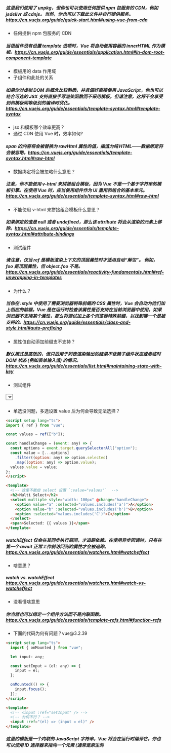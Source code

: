 ##### 这里我们使用了 unpkg，但你也可以使用任何提供 npm 包服务的 CDN，例如 jsdelivr 或 cdnjs。当然，你也可以下载此文件并自行提供服务。https://cn.vuejs.org/guide/quick-start.html#using-vue-from-cdn

- 任何提供 npm 包服务的 CDN

##### 当根组件没有设置 template 选项时，Vue 将自动使用容器的 innerHTML 作为模板。https://cn.vuejs.org/guide/essentials/application.html#in-dom-root-component-template

- 模板用的 data 作用域
- 子组件和此处的关系

##### 如果你对虚拟 DOM 的概念比较熟悉，并且偏好直接使用 JavaScript，你也可以结合可选的 JSX 支持直接手写渲染函数而不采用模板。但请注意，这将不会享受到和模板同等级别的编译时优化。https://cn.vuejs.org/guide/essentials/template-syntax.html#template-syntax

- jsx 和模板哪个效率更高？
- 通过 CDN 使用 Vue 时，效率如何?

##### span 的内容将会被替换为 rawHtml 属性的值，插值为纯 HTML——数据绑定将会被忽略。https://cn.vuejs.org/guide/essentials/template-syntax.html#raw-html

- 数据绑定将会被忽略什么意思？

##### 注意，你不能使用 v-html 来拼接组合模板，因为 Vue 不是一个基于字符串的模板引擎。在使用 Vue 时，应当使用组件作为 UI 重用和组合的基本单元。https://cn.vuejs.org/guide/essentials/template-syntax.html#raw-html

- 不能使用 v-html 来拼接组合模板什么意思？

##### 如果绑定的值是 null 或者 undefined，那么该 attribute 将会从渲染的元素上移除。https://cn.vuejs.org/guide/essentials/template-syntax.html#attribute-bindings

- 测试组件

##### 请注意，仅当 ref 是模板渲染上下文的顶层属性时才适用自动“解包”。 例如， foo 是顶层属性，但 object.foo 不是。https://cn.vuejs.org/guide/essentials/reactivity-fundamentals.html#ref-unwrapping-in-templates

- 为什么？

##### 当你在 :style 中使用了需要浏览器特殊前缀的 CSS 属性时，Vue 会自动为他们加上相应的前缀。Vue 是在运行时检查该属性是否支持在当前浏览器中使用。如果浏览器不支持某个属性，那么将测试加上各个浏览器特殊前缀，以找到哪一个是被支持的。https://cn.vuejs.org/guide/essentials/class-and-style.html#auto-prefixing

- 属性值自动添加前缀支不支持？

##### 默认模式是高效的，但只适用于列表渲染输出的结果不依赖子组件状态或者临时 DOM 状态 (例如表单输入值) 的情况。https://cn.vuejs.org/guide/essentials/list.html#maintaining-state-with-key

- 测试组件

##### <select> 会绑定 value property 并侦听 change 事件。https://cn.vuejs.org/guide/essentials/forms.html

- 单选没问题，多选设置 value 后为何会导致无法选择？

```html
<script setup lang="ts">
import { ref } from "vue";

const values = ref(["b"]);

const handleChange = (event: any) => {
  const options = event.target.querySelectorAll("option");
  const value = [...options]
    .filter((option: any) => option.selected)
    .map((option: any) => option.value);
  values.value = value;
};
</script>

<template>
  <!-- 这里不能给 select 设置 `:value="values"`  -->
  <h2>Multi Select</h2>
  <select multiple style="width: 100px" @change="handleChange">
    <option value="a" :selected="values.includes('a')">A</option>
    <option value="b" :selected="values.includes('b')">B</option>
    <option :selected="values.includes('C')">C</option>
  </select>
  <span>Selected: {{ values }}</span>
</template>
```

##### watchEffect 仅会在其同步执行期间，才追踪依赖。在使用异步回调时，只有在第一个 await 正常工作前访问到的属性才会被追踪。https://cn.vuejs.org/guide/essentials/watchers.html#watcheffect

- 啥意思？

##### watch vs. watchEffect https://cn.vuejs.org/guide/essentials/watchers.html#watch-vs-watcheffect

- 没看懂啥意思

##### 你当然也可以绑定一个组件方法而不是内联函数。https://cn.vuejs.org/guide/essentials/template-refs.html#function-refs

- 下面的代码为何有问题？vue\@3.2.39

```html
<script setup lang="ts">
  import { onMounted } from "vue";

  let input: any;

  const setInput = (el: any) => {
    input = el;
  };

  onMounted(() => {
    input.focus();
  });
</script>

<template>
  <!-- <input :ref="setInput" /> -->
  <!-- 为何不行？ -->
  <input :ref="(el) => (input = el)" />
</template>
```

##### 这里的模板是一个内联的 JavaScript 字符串，Vue 将会在运行时编译它。你也可以使用 ID 选择器来指向一个元素 (通常是原生的 <template> 元素)，Vue 将会使用其内容作为模板来源。https://cn.vuejs.org/guide/essentials/component-basics.html#defining-a-component

- 为何下面的示例中 id 选择器不可以，并且 class 选择器直接渲染为模板了？

```html
<!-- index.html -->
<!DOCTYPE html>
<html lang="en">
  <head>
    <meta charset="UTF-8" />
    <meta name="viewport" content="width=device-width, initial-scale=1.0" />
    <title>Vue App</title>
  </head>
  <body>
    <script type="importmap">
      {
        "imports": {
          "vue": "https://unpkg.com/vue@3/dist/vue.esm-browser.js"
        }
      }
    </script>
    <div id="app">
      <button id="count" @click="count++">
        You clicked me {{ count }} times.
      </button>
    </div>
    <script setup type="module">
      import { createApp } from 'vue'
      import Count from './count.js'

      createApp(Count).mount('#app')
    </script>
  </body>
</html>
```

```js
// count.js
import { ref } from 'vue'

export default {
  setup() {
    const count = ref(0)
    return { count }
  },
  template: '#count',
}
```

解答：

- index.html 需要改成以下所示，并且自定义组件（非 createApp 创建的）无法使用 class 选择器

```html
<!-- index.html -->
<!DOCTYPE html>
<html lang="en">
  <head>
    <meta charset="UTF-8" />
    <meta name="viewport" content="width=device-width, initial-scale=1.0" />
    <title>Vue App</title>
  </head>
  <body>
    <script type="importmap">
      {
        "imports": {
          "vue": "https://unpkg.com/vue@3/dist/vue.esm-browser.js"
        }
      }
    </script>
    <div id="app"></div>
    <template id="count">
      <button @click="count++">You clicked me {{ count }} times.</button>
    </template>
    <script type="module">
      import { createApp } from 'vue'
      import ButtonCounter from './button-counter.js'

      createApp(ButtonCounter).mount('#app')
    </script>
  </body>
</html>
```

##### 同时，这还可以让 Vue 避免将它们作为原生事件监听器隐式地应用于子组件的根元素。https://cn.vuejs.org/guide/essentials/component-basics.html#listening-to-events

- 啥意思？

解答：

-  如果一个原生事件的名字 (例如 click) 被定义在 emits 选项中，则监听器只会监听组件触发的 click 事件而不会再响应原生的 click 事件。https://cn.vuejs.org/guide/components/events.html#declaring-emitted-events>

##### 同时，事件声明能让 Vue 更好地将事件和透传 attribute 作出区分，从而避免一些由第三方代码触发的自定义 DOM 事件所导致的边界情况。https://cn.vuejs.org/guide/components/events.html#declaring-emitted-events

- 声明与否会影响透传 attribute 中的属性吗？
- 边界情况是什么？

##### 经测试，v-model.trim 在原生 input 中是失去焦点后去除两端的空格，而对于二次封装的 input 组件，则是当第一个输入字符为空格时会自动去除，之后每次输入空格都可以，但输入非空格之外的字符都会去除两端的空格。

- 为何在原生 input 中是失去焦点后去除两端的空格
- 为何对于二次封装的 input 组件...

##### 需要注意的是，虽然这里的 attrs 对象总是反映为最新的透传 attribute，但它并不是响应式的 (考虑到性能因素)。你不能通过侦听器去监听它的变化。如果你需要响应性，可以使用 prop。或者你也可以使用 onUpdated() 使得在每次更新时结合最新的 attrs 执行副作用。https://cn.vuejs.org/guide/components/attrs.html#accessing-fallthrough-attributes-in-javascript

- 实际的测试是可以根据最新的 attrs 渲染 dom，但是确实不可以 watch，那么这里的 ***并不是响应式的*** 中 ***响应式*** 指的是什么？

##### 在一些场景中，默认值可能需要通过调用一个函数或初始化一个类来取得。为了避免在用不到默认值的情况下进行不必要的计算或产生副作用，我们可以使用工厂函数来创建默认值：
https://cn.vuejs.org/guide/components/provide-inject.html#inject

```js
const value = inject('key', () => new ExpensiveClass())
```

- 当默认值需要调用一个函数时，此函数会自动执行吗

##### 如果你的应用用到了服务端渲染 (SSR)，请确保在组件挂载后才调用的生命周期钩子中执行 DOM 相关的副作用，例如：onMounted()。这些钩子仅会在浏览器中被调用，因此可以确保能访问到 DOM。https://cn.vuejs.org/guide/reusability/composables.html#conventions-and-best-practices

- 客户端渲染不需要在组件挂载后才调用的生命周期钩子中执行 DOM 相关的副作用吗

##### 组合式函数在 <script setup>; 或 setup() 钩子中，应始终被同步地调用。在某些场景下，你也可以在像 onMounted() 这样的生命周期钩子中使用他们。https://cn.vuejs.org/guide/reusability/composables.html#conventions-and-best-practices

- 应始终被同步地调用需要测试
- 生命周期中的同步调用也需要测试
- 在生命周期钩子中使用的场景以及例子有吗？

##### <script setup> 是唯一在调用 await 之后仍可调用组合式函数的地方。编译器会在异步操作之后自动为你恢复当前的组件实例。https://cn.vuejs.org/guide/reusability/composables.html#conventions-and-best-practices

- await 之后仍然可以调用组合式函数？

##### 一个可能上述三种都包含了的功能库 (例如 vue-router)。https://cn.vuejs.org/guide/reusability/plugins.html#introduction

- vue-router 使用插件的场景是什么？

##### 原生 CSS 动画和 CSS transition 的应用方式基本上是相同的，只有一点不同，那就是 *-enter-from 不是在元素插入后立即移除，而是在一个 animationend 事件触发时被移除。https://cn.vuejs.org/guide/built-ins/transition.html#css-based-transitions

- 为什么我的测试是 *-enter-from 是在元素插入后立即删除呢？

##### 列表中的每个元素都必须有一个独一无二的 key attribute。https://cn.vuejs.org/guide/built-ins/transition-group.html#differences-from-transition

- 经测试，如果不设置 key，只有正在被操作（新增、删除）的数据会产生过渡画效果，key 在这里起到的作用是什么？
- 如果给 .list-move 设置 transition: transform 0.5s 会对 .list-move 产生过渡效果，为什么？
- 设置 key 以及不设置 key，vue 的 diff 算法以及 dom 更新逻辑是如何进行的？

##### onActivated 在组件挂载时也会调用，并且 onDeactivated 在组件卸载时也会调用。https://cn.vuejs.org/guide/built-ins/keep-alive.html#lifecycle-of-cached-instance

- 目前我测试的组件设置 <KeepAlive />; 后卸载的场景是将组件从 <KeepAlive /> 的 include 中干掉，并且，当组件处于失活状态时，将组件从 <KeepAlive /> 的 include 中干掉，会触发 onBeforeUnmount 和 onUnmounted，但是卸载后会调用 onDeactivated 的场景以及例子是什么？

##### 这两个钩子不仅适用于 <KeepAlive>; 缓存的根组件，也适用于缓存树中的后代组件。https://cn.vuejs.org/guide/built-ins/keep-alive.html#lifecycle-of-cached-instance

- 两个钩子函数的确可以在子组件触发，嵌套缓存组件的场景以及例子有吗？

##### 这里的 isMobile 状态可以根据 CSS media query 的不同结果动态地更新。<https://cn.vuejs.org/guide/built-ins/teleport.html#disabling-teleport

- 这里的意思是可以通过 CSS media query 修改状态？

##### Vue Router 使用动态导入对懒加载组件进行了内置支持。这些与异步组件不同，目前他们不会触发 <Suspense>。但是，它们仍然可以有异步组件作为后代，这些组件可以照常触发 <Suspense>。https://cn.vuejs.org/guide/built-ins/suspense.html#combining-with-other-components

- 目前他们不会触发 <Suspense> 是什么意思？
- 但是，它们仍然可以有异步组件作为后代，这些组件可以照常触发 <Suspense> 又是什么意思？意思是 <RouterView />; 下面可以嵌套 <Suspense>？

##### 请注意这里点击的处理函数使用了 store.increment()，带上了圆括号作为内联表达式调用，因为它并不是组件的方法，并且必须要以正确的 this 上下文来调用。<https://cn.vuejs.org/guide/scaling-up/state-management.html#simple-state-management-with-reactivity-api

- 为何我测试的是不带圆括号也可以呢？this 是如何正确绑定的呢？

##### 下面的示例为何执行报错？必须将 `app.provide("message", "hello!");` 这段代码放到 `utils.ts` 中？ https://cn.vuejs.org/guide/scaling-up/testing.html#testing-composables

```ts
// foo.ts
import { inject } from "vue";

export function useFoo() {
  const message: any = inject("message");
  return message + message;
}

// utils.ts
import { createApp } from "vue";

export function withSetup(composable: any) {
  let result;
  const app = createApp({
    setup() {
      result = composable();
      // 忽略模板警告
      return () => {};
    },
  });
  app.mount(document.createElement("div"));
  // 返回结果与应用实例
  // 用来测试供给和组件卸载
  return { result, app };
}

// utils.test.ts
import { withSetup } from "./utils";
import { useFoo } from "./foo";

test("useFoo", () => {
  const { result, app } = withSetup(useFoo);
  // 为注入的测试模拟一方供给
  app.provide("message", "hello!");
  // 执行断言
  expect(result).toBe("hello!hello!");
  // 如果需要的话可以这样触发
  app.unmount();
});
```

##### 然而，在 SSR 环境下，应用模块通常只在服务器启动时初始化一次。同一个应用模块会在多个服务器请求之间被复用，而我们的单例状态对象也一样。如果我们用单个用户特定的数据对共享的单例状态进行修改，那么这个状态可能会意外地泄露给另一个用户的请求。我们把这种情况称为跨请求状态污染。https://cn.vuejs.org/guide/scaling-up/ssr.html#cross-request-state-pollution

- 跨请求状态污染的示例？

##### 请避免在 SSR 的同时把 Teleport 的目标设为 body——通常 <body> 会包含其他服务端渲染出来的内容，这会使得 Teleport 无法确定激活的正确起始位置。https://cn.vuejs.org/guide/scaling-up/ssr.html#teleports

- <body> 会包含其他服务端渲染出来的内容？

##### 这是因为 Vue 组件是单独编译的，编译器目前不会抓取导入的文件以分析源类型。我们计划在未来的版本中解决这个限制。https://cn.vuejs.org/guide/typescript/composition-api.html#typing-component-props

- 为何我测试可以？vue\@3.2.39

```js
export interface Props {
  msg: string;
  labels?: string[];
}
```

```html
<script setup lang="ts">
import type { Props } from "./types";

withDefaults(defineProps<Props>(), {
  labels: () => ["one", "two"],
});
</script>

<template>
  {{ msg }}
  <br />
  {{ labels }}
</template>
```

##### 如果没有使用 <script setup>，那么为了开启 props 的类型推导，必须使用 defineComponent()。传入 setup() 的 props 对象类型是从 props 选项中推导而来。<https://cn.vuejs.org/guide/typescript/composition-api.html#typing-component-props

- 为何我测试不使用 defineComponent() 也可以类型推导？在 .vue 文件中可以，在 .ts 和 .js 文件中不可以？

```html
<!-- PropsNoSetup.vue -->
<script lang="ts">
export default {
  props: {
    msg: {
      type: String,
      required: true,
    },
    labels: {
      type: Array,
      default: () => [],
    },
  },
  setup(props) {
    console.log(props.msg); // string
  },
};
</script>

<template>
  {{ msg }}
  <br />
  {{ labels }}
</template>
```

```ts
// PropsNoSetup.ts
import { defineComponent } from "vue";

export default defineComponent({
  props: {
    msg: {
      type: String,
      required: true,
    },
    labels: {
      type: Array,
      default: () => ["one", "two"],
    },
  },
  setup(props) {
    props.msg;
  },
  template: `
    {{ msg }}
    <br />
    {{ labels }}
  `,
});
```

##### 组件树中的 vnodes 必须是唯一的。<https://cn.vuejs.org/guide/extras/render-function.html#vnodes-must-be-unique

- 为何下面的示例可以？

```js
<script lang="ts">
import { h } from "vue";

export default {
  setup() {
    const p = h("p", "hi");
    return () => h("div", [p, p]);
  },
};
</script>
```

##### 因为这些宏函数都是全局可用的，它们的类型需要被显式地引用 (例如，在 env.d.ts 文件中)：<https://cn.vuejs.org/guide/extras/reactivity-transform.html#typescript-integration

```ts
/// <reference types="vue/macros-global" />
```

- 为何这样做了如下代码 eslint 也会报错？

```html
<script setup lang="ts">
const count = $ref(0); // '$ref' is not defined. eslint(no-undef)

const increment = () => {
  count++; // 'count' is constant. eslint(no-const-assign)
};
</script>

<template>
  <Test :count="count" />
  <button @click="increment">{{ count }}</button>
</template>
```

##### attrs 和 slots 都是有状态的对象，它们总是会随着组件自身的更新而更新。这意味着你应当避免解构它们，并始终通过 attrs.x 或 slots.x 的形式使用其中的属性。此外还需注意，和 props 不同，attrs 和 slots 的属性都不是响应式的。如果你想要基于 attrs 或 slots 的改变来执行副作用，那么你应该在 onBeforeUpdate 生命周期钩子中编写相关逻辑。https://cn.vuejs.org/api/composition-api-setup.html#setup-context

- 为何下面的示例可以通过解构的方式使用 slots？
- 下面的示例 watch 可以触发（因为 watch 的第一个参数可以是一个 getter 函数？），不过直接 watch slots 确实不可以，直接会给出 Invalid watch source 的提示，能否说明 slots 不是响应式的？

```html
<!-- App.vue -->
<script setup lang="ts">
import { ref } from "vue";
import Test from "./components/TestT/index";

const message = ref("this is app.");

const handleToggleMsg = () => {
  message.value =
    message.value === "this is app." ? "this is vue." : "this is app.";
};
</script>

<template>
  <Test>
    <template #custom="msg">{{ message }} - {{ msg }}</template>
  </Test>
  <button @click="handleToggleMsg">{{ message }}</button>
</template>
```

```tsx
// index.tsx
import { defineComponent, watch } from "vue";

export default defineComponent({
  setup(_, { slots }) {
    const { custom } = slots;
    watch(custom!, (newCustom) => {
      // 当 App.vue 中 message 变化时，此处会打印 custom 返回的 vnodes
      console.log(newCustom);
    });
    // 当 App.vue 中 message 变化时，此处也会随之改变
    return () => <div>{custom!("this is custom.")}</div>;
  },
});
```

```html
<!--index.vue-->
<script lang="ts">
export default {
  watch: {
    "$slots.custom"(newCustom) {
        // 当 App.vue 中 message 变化时，此处不会打印
      console.log(newCustom);
    },
  },
};
</script>

<template>
  <div>
    <slot name="custom" msg="this is custom."></slot>
  </div>
</template>
```

##### 如果使用字符串模板或使用构建步骤预编译模板，则不需要 .camel。<https://cn.vuejs.org/api/built-in-directives.html#v-bind

- 我测试使用构建步骤时 `<svg view-box="123"></svg>` 解析的结果仍然为 `<svg view-box="123"></svg>`，那这里为什么说***如果使用字符串模板或使用构建步骤预编译模板***，则不需要 .camel。

##### 这个行为在大多数情况都符合期望的绑定值类型，但是你也可以显式用 .prop 和 .attr 修饰符来强制绑定方式。https://cn.vuejs.org/api/built-in-directives.html#v-bind

- 为何测试 .prop 和 .attr 都不起作用呢，不是说 3.2 版本就支持了吗？vue\@3.2.39



#### TODO：

- <https://cn.vuejs.org/style-guide/> - <https://cn.vuejs.org/guide/essentials/conditional.html#v-if-with-v-for> - <https://cn.vuejs.org/guide/essentials/list.html#v-for-with-v-if>
*   当父组件通过模板引用获取到了该组件的实例时，得到的实例类型为 { a: number, b: number } (ref 都会自动解包，和一般的实例一样)。<https://cn.vuejs.org/guide/essentials/template-refs.html#ref-on-component>
- <https://cn.vuejs.org/examples/#hello-world>
- 如果你是直接在 DOM 中书写模板 (例如原生 <template> 元素的内容)，模板的编译需要遵从浏览器中 HTML 的解析行为。在这种情况下，你应该需要使用 kebab-case 形式并显式地关闭这些组件的标签。<https://cn.vuejs.org/guide/essentials/component-basics.html#using-a-component>